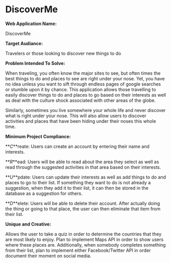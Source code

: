 # DiscoverMe

**Web Application Name:**

DiscoverMe

**Target Audiance:**

Travelers or those looking to discover new things to do

**Problem Intended To Solve:**

When traveling, you often know the major sites to see, but often times the best things to do and places to see are right under your nose.  Yet, you have no idea unless you want to sift through endless pages of google searches or stumble upon it by chance. This application allows those travelling to easily discover things to do and places to go based on their interests as well as deal with the culture shock associated with other areas of the globe.

Similarly, sometimes you live somewhere your whole life and never discover what is right under your nose.  This will also allow users to discover activities and places that have been hiding under their noses this whole time.

**Minimum Project Compliance:**

**_C_**reate: Users can create an account by entering their name and interests.

**_R_**ead: Users will be able to read about the area they select as well as read through the suggested activities in that area based on their interests.

**_U_**pdate: Users can update their interests as well as add things to do and places to go to their list.  If something they want to do is not already a suggestion, when they add it to their list, it can then be stored in the database as a suggestion for others. 

**_D_**elete: Users will be able to delete their account.  After actually doing the thing or going to that place, the user can then eliminate that item from their list.

**Unique and Creative:**

Allows the user to take a quiz in order to determine the countries that they are most likely to enjoy.  Plan to implement Maps API in order to show users where these places are.  Additionally, when somebody completes something from their list, plan to implement either Facebook/Twitter API in order document their moment on social media.
